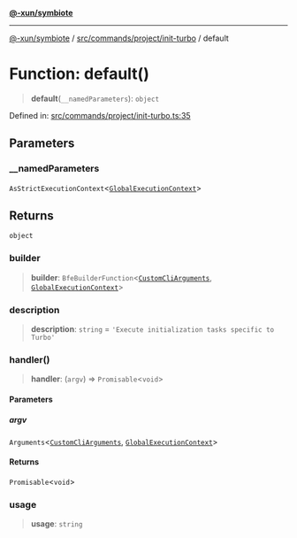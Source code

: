 [**@-xun/symbiote**](../../../../../README.md)

***

[@-xun/symbiote](../../../../../README.md) / [src/commands/project/init-turbo](../README.md) / default

# Function: default()

> **default**(`__namedParameters`): `object`

Defined in: [src/commands/project/init-turbo.ts:35](https://github.com/Xunnamius/symbiote/blob/15d3444639e5919af49429f7c60a387a77f22b82/src/commands/project/init-turbo.ts#L35)

## Parameters

### \_\_namedParameters

`AsStrictExecutionContext`\<[`GlobalExecutionContext`](../../../../configure/type-aliases/GlobalExecutionContext.md)\>

## Returns

`object`

### builder

> **builder**: `BfeBuilderFunction`\<[`CustomCliArguments`](../type-aliases/CustomCliArguments.md), [`GlobalExecutionContext`](../../../../configure/type-aliases/GlobalExecutionContext.md)\>

### description

> **description**: `string` = `'Execute initialization tasks specific to Turbo'`

### handler()

> **handler**: (`argv`) => `Promisable`\<`void`\>

#### Parameters

##### argv

`Arguments`\<[`CustomCliArguments`](../type-aliases/CustomCliArguments.md), [`GlobalExecutionContext`](../../../../configure/type-aliases/GlobalExecutionContext.md)\>

#### Returns

`Promisable`\<`void`\>

### usage

> **usage**: `string`
